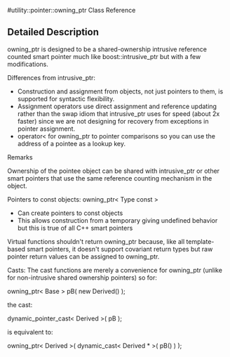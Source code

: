 #utility::pointer::owning\_ptr Class Reference

Detailed Description
--------------------

owning\_ptr is designed to be a shared-ownership intrusive reference counted smart pointer much like boost::intrusive\_ptr but with a few modifications.

Differences from intrusive\_ptr:

-   Construction and assignment from objects, not just pointers to them, is supported for syntactic flexibility.
-   Assignment operators use direct assignment and reference updating rather than the swap idiom that intrusive\_ptr uses for speed (about 2x faster) since we are not designing for recovery from exceptions in pointer assignment.
-   operator\< for owning\_ptr to pointer comparisons so you can use the address of a pointee as a lookup key.

 Remarks   

Ownership of the pointee object can be shared with intrusive\_ptr or other smart pointers that use the same reference counting mechanism in the object.

Pointers to const objects: owning\_ptr\< Type const \>

-   Can create pointers to const objects
-   This allows construction from a temporary giving undefined behavior but this is true of all C++ smart pointers

Virtual functions shouldn't return owning\_ptr because, like all template-based smart pointers, it doesn't support covariant return types but raw pointer return values can be assigned to owning\_ptr.

Casts: The cast functions are merely a convenience for owning\_ptr (unlike for non-intrusive shared ownership pointers) so for:

owning\_ptr\< Base \> pB( new Derived() );

the cast:

dynamic\_pointer\_cast\< Derived \>( pB );

is equivalent to:

owning\_ptr\< Derived \>( dynamic\_cast\< Derived \* \>( pB() ) );
